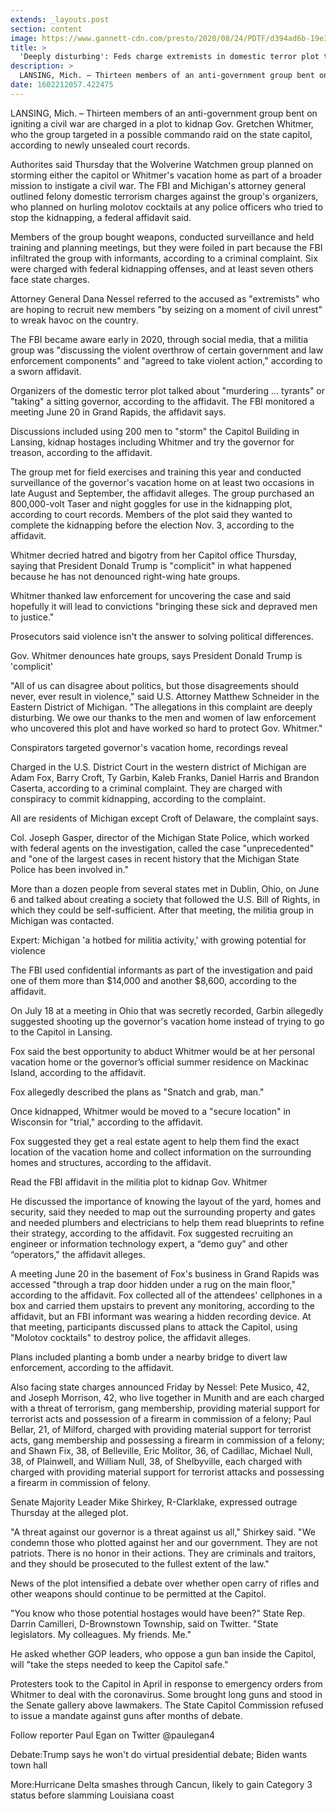 ```yaml
--- 
extends: _layouts.post 
section: content 
image: https://www.gannett-cdn.com/presto/2020/08/24/PDTF/d394ad6b-19e3-46ba-a905-02cc82bf81e2-08242020_arethahwy_jh-16.jpg?crop=2399,1350,x0,y0&width=2399&height=1350&format=pjpg&auto=webp 
title: > 
  'Deeply disturbing': Feds charge extremists in domestic terror plot to kidnap Michigan Gov. Gretchen Whitmer, create civil war 
description: > 
  LANSING, Mich. – Thirteen members of an anti-government group bent on igniting a civil war are charged in a plot to kidnap Gov.Gretchen Whitmer, who the group targeted in a possible commando raid on the state capitol, according to newly unsealed court records.The group purchased an 800,000-volt Taser and night goggles for use in the kidnapping plot, according to court records.Col. Joseph Gasper, director of the Michigan State Police, which worked with federal agents on the investigation, called the case "unprecedented" and "one of the largest cases in recent history that the Michigan State Police has been involved in."The State Capitol Commission refused to issue a mandate against guns after months of debate. 
date: 1602212057.422475 
--- 
```

LANSING, Mich. – Thirteen members of an anti-government group bent on igniting a civil war are charged in a plot to kidnap Gov. Gretchen Whitmer, who the group targeted in a possible commando raid on the state capitol, according to newly unsealed court records.

Authorites said Thursday that the Wolverine Watchmen group planned on storming either the capitol or Whitmer's vacation home as part of a broader mission to instigate a civil war. The FBI and Michigan's attorney general outlined felony domestic terrorism charges against the group's organizers, who planned on hurling molotov cocktails at any police officers who tried to stop the kidnapping, a federal affidavit said.

Members of the group bought weapons, conducted surveillance and held training and planning meetings, but they were foiled in part because the FBI infiltrated the group with informants, according to a criminal complaint. Six were charged with federal kidnapping offenses, and at least seven others face state charges.

Attorney General Dana Nessel referred to the accused as "extremists" who are hoping to recruit new members "by seizing on a moment of civil unrest" to wreak havoc on the country.

The FBI became aware early in 2020, through social media, that a militia group was "discussing the violent overthrow of certain government and law enforcement components" and "agreed to take violent action," according to a sworn affidavit.

Organizers of the domestic terror plot talked about "murdering ... tyrants" or "taking" a sitting governor, according to the affidavit. The FBI monitored a meeting June 20 in Grand Rapids, the affidavit says.

Discussions included using 200 men to "storm" the Capitol Building in Lansing, kidnap hostages including Whitmer and try the governor for treason, according to the affidavit.

The group met for field exercises and training this year and conducted surveillance of the governor's vacation home on at least two occasions in late August and September, the affidavit alleges. The group purchased an 800,000-volt Taser and night goggles for use in the kidnapping plot, according to court records. Members of the plot said they wanted to complete the kidnapping before the election Nov. 3, according to the affidavit.

Whitmer decried hatred and bigotry from her Capitol office Thursday, saying that President Donald Trump is "complicit" in what happened because he has not denounced right-wing hate groups.

Whitmer thanked law enforcement for uncovering the case and said hopefully it will lead to convictions "bringing these sick and depraved men to justice."

Prosecutors said violence isn't the answer to solving political differences.

Gov. Whitmer denounces hate groups, says President Donald Trump is 'complicit'

"All of us can disagree about politics, but those disagreements should never, ever result in violence," said U.S. Attorney Matthew Schneider in the Eastern District of Michigan. "The allegations in this complaint are deeply disturbing. We owe our thanks to the men and women of law enforcement who uncovered this plot and have worked so hard to protect Gov. Whitmer."

Conspirators targeted governor's vacation home, recordings reveal

Charged in the U.S. District Court in the western district of Michigan are Adam Fox, Barry Croft, Ty Garbin, Kaleb Franks, Daniel Harris and Brandon Caserta, according to a criminal complaint. They are charged with conspiracy to commit kidnapping, according to the complaint.

All are residents of Michigan except Croft of Delaware, the complaint says.

Col. Joseph Gasper, director of the Michigan State Police, which worked with federal agents on the investigation, called the case "unprecedented" and "one of the largest cases in recent history that the Michigan State Police has been involved in."

More than a dozen people from several states met in Dublin, Ohio, on June 6 and talked about creating a society that followed the U.S. Bill of Rights, in which they could be self-sufficient. After that meeting, the militia group in Michigan was contacted.

Expert: Michigan 'a hotbed for militia activity,' with growing potential for violence

The FBI used confidential informants as part of the investigation and paid one of them more than $14,000 and another $8,600, according to the affidavit.

On July 18 at a meeting in Ohio that was secretly recorded, Garbin allegedly suggested shooting up the governor's vacation home instead of trying to go to the Capitol in Lansing.

Fox said the best opportunity to abduct Whitmer would be at her personal vacation home or the governor’s official summer residence on Mackinac Island, according to the affidavit.

Fox allegedly described the plans as "Snatch and grab, man."

Once kidnapped, Whitmer would be moved to a "secure location" in Wisconsin for "trial," according to the affidavit.

Fox suggested they get a real estate agent to help them find the exact location of the vacation home and collect information on the surrounding homes and structures, according to the affidavit.

Read the FBI affidavit in the militia plot to kidnap Gov. Whitmer

He discussed the importance of knowing the layout of the yard, homes and security, said they needed to map out the surrounding property and gates and needed plumbers and electricians to help them read blueprints to refine their strategy, according to the affidavit. Fox suggested recruiting an engineer or information technology expert, a “demo guy” and other “operators," the affidavit alleges.

A meeting June 20 in the basement of Fox's business in Grand Rapids was accessed "through a trap door hidden under a rug on the main floor," according to the affidavit. Fox collected all of the attendees' cellphones in a box and carried them upstairs to prevent any monitoring, according to the affidavit, but an FBI informant was wearing a hidden recording device. At that meeting, participants discussed plans to attack the Capitol, using "Molotov cocktails" to destroy police, the affidavit alleges.

Plans included planting a bomb under a nearby bridge to divert law enforcement, according to the affidavit.

Also facing state charges announced Friday by Nessel: Pete Musico, 42, and Joseph Morrison, 42, who live together in Munith and are each charged with a threat of terrorism, gang membership, providing material support for terrorist acts and possession of a firearm in commission of a felony; Paul Bellar, 21, of Milford, charged with providing material support for terrorist acts, gang membership and possessing a firearm in commission of a felony; and Shawn Fix, 38, of Belleville, Eric Molitor, 36, of Cadillac, Michael Null, 38, of Plainwell, and William Null, 38, of Shelbyville, each charged with charged with providing material support for terrorist attacks and possessing a firearm in commission of felony.

Senate Majority Leader Mike Shirkey, R-Clarklake, expressed outrage Thursday at the alleged plot.

"A threat against our governor is a threat against us all," Shirkey said. "We condemn those who plotted against her and our government. They are not patriots. There is no honor in their actions. They are criminals and traitors, and they should be prosecuted to the fullest extent of the law."

News of the plot intensified a debate over whether open carry of rifles and other weapons should continue to be permitted at the Capitol.

"You know who those potential hostages would have been?" State Rep. Darrin Camilleri, D-Brownstown Township, said on Twitter. "State legislators. My colleagues. My friends. Me."

He asked whether GOP leaders, who oppose a gun ban inside the Capitol, will "take the steps needed to keep the Capitol safe."

Protesters took to the Capitol in April in response to emergency orders from Whitmer to deal with the coronavirus. Some brought long guns and stood in the Senate gallery above lawmakers. The State Capitol Commission refused to issue a mandate against guns after months of debate.

Follow reporter Paul Egan on Twitter @paulegan4

Debate:Trump says he won't do virtual presidential debate; Biden wants town hall

More:Hurricane Delta smashes through Cancun, likely to gain Category 3 status before slamming Louisiana coast